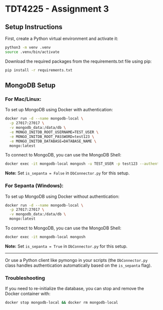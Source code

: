 # TDT4225 - Assignment 3

## Setup Instructions

First, create a Python virtual environment and activate it:

```bash
python3 -m venv .venv
source .venv/bin/activate
```

Download the required packages from the requirements.txt file using pip:

```bash
pip install -r requirements.txt
```

## MongoDB Setup

### For Mac/Linux:

To set up MongoDB using Docker with authentication:

```bash
docker run -d --name mongodb-local \
  -p 27017:27017 \
  -v mongodb_data:/data/db \
  -e MONGO_INITDB_ROOT_USERNAME=TEST_USER \
  -e MONGO_INITDB_ROOT_PASSWORD=test123 \
  -e MONGO_INITDB_DATABASE=DATABASE_NAME \
  mongo:latest
```

To connect to MongoDB, you can use the MongoDB Shell:

```bash
docker exec -it mongodb-local mongosh -u TEST_USER -p test123 --authenticationDatabase admin
```

**Note:** Set `is_sepanta = False` in `DbConnector.py` for this setup.

### For Sepanta (Windows):

To set up MongoDB using Docker without authentication:

```bash
docker run -d --name mongodb-local \
  -p 27017:27017 \
  -v mongodb_data:/data/db \
  mongo:latest
```

To connect to MongoDB, you can use the MongoDB Shell:

```bash
docker exec -it mongodb-local mongosh
```

**Note:** Set `is_sepanta = True` in `DbConnector.py` for this setup.

---

Or use a Python client like pymongo in your scripts (the `DbConnector.py` class handles authentication automatically based on the `is_sepanta` flag).

### Troubleshooting

If you need to re-initialize the database, you can stop and remove the Docker container with:

```bash
docker stop mongodb-local && docker rm mongodb-local
```
